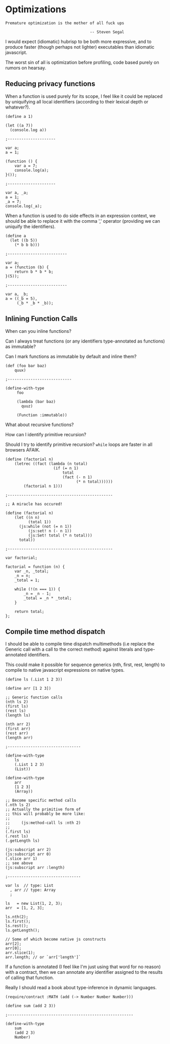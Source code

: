 Optimizations
=============

    Premature optimization is the mother of all fuck ups
                                        
                                         -- Steven Segal

I would expect (idiomatic) hubrisp to be both more expressive, and to
produce faster (though perhaps not lighter) executables than idiomatic
javascript.

The worst sin of all is optimization before profiling, code based
purely on rumors on hearsay.

Reducing privacy functions
--------------------------

When a function is used purely for its scope, I feel like it could be
replaced by uniquifying all local identifiers (according to their
lexical depth or whatever?).

    (define a 1)

    (let ((a 7))
      (console.log a))

    ;---------------------

    var a;
    a = 1;

    (function () {
        var a = 7;
        console.log(a);
    }());

    ;---------------------

    var a, _a;
    a = 1;
    _a = 7;
    console.log(_a);

When a function is used to do side effects in an expression context,
we should be able to replace it with the comma ',' operator 
(providing we can uniquify the identifiers).

    (define a 
      (let ((b 5))
        (* b b b)))

    ;--------------------------

    var a;
    a = (function (b) {
        return b * b * b;
    }(5));

    ;--------------------------

    var a, _b;
    a = ((_b = 5),
         (_b * _b * _b));

Inlining Function Calls
-----------------------

When can you inline functions? 

Can I always treat functions (or any identifiers type-annotated as
functions) as immutable?

Can I mark functions as immutable by default and inline them?

    (def (foo bar baz)
        quux)
    
    ;----------------------------
    
    (define-with-type
         foo

         (lambda (bar baz)
           quuz)

         (Function :immutable))

What about recursive functions?

How can I identify primitive recursion?

Should I try to identify primitive recursion? `while` loops are
faster in all browsers AFAIK.

    (define (factorial n)
        (letrec ((fact (lambda (n total)
                         (if (= n 1)
                             total
                             (fact (- n 1)
                                   (* n total))))))
            (factorial n 1)))
    
    ;----------------------------------------------

    ;; A miracle has occured!

    (define (factorial n)
        (let ((n n)
              (total 1))
          (js:while (not (= n 1))
              (js:set! n (- n 1))
              (js:Set! total (* n total)))
          total))

    ;----------------------------------------------

    var factorial;

    factorial = function (n) {
        var _n, _total;
        _n = n;
        _total = 1;

        while (!(n === 1)) {
            _n = _n - 1;
            _total = _n * _total;
        }

        return total;
    };     

Compile time method dispatch
----------------------------

I should be  able to compile time dispatch multimethods (i.e replace
the Generic call with a call to the correct method) against literals
and type-annotated identifiers.

This could make it possible for sequence generics (nth, first, rest,
length) to compile to native javascript expressions on native types.

    (define ls (.List 1 2 3))
    
    (define arr [1 2 3])

    ;; Generic function calls
    (nth ls 2) 
    (first ls)
    (rest ls)
    (length ls)

    (nth arr 2)
    (first arr)
    (rest arr)
    (length arr)

    ;--------------------------------

    (define-with-type 
        ls
        (.List 1 2 3)
        (List))

    (define-with-type
        arr
        [1 2 3]
        (Array))

    ;; Become specific method calls
    (.nth ls 2)
    ;; Actually the primitive form of
    ;; this will probably be more like:
    ;;
    ;;     (js:method-call ls :nth 2)
    ;;
    (.first ls)
    (.rest ls)
    (.getLength ls)

    (js:subscript arr 2)
    (js:subscript arr 0)
    (.slice arr 1)
    ;; see above
    (js:subscript arr :length) 

    ;--------------------------------

    var ls  // type: List
      , arr // type: Array
      ;

    ls   = new List(1, 2, 3);
    arr  = [1, 2, 3];

    ls.nth(2);
    ls.first();
    ls.rest();
    ls.getLength();

    // Some of which become native js constructs
    arr[2];
    arr[0];
    arr.slice(1);
    arr.length; // or `arr['length']`

If a function is annotated (I feel like I'm just using that word
for no reason) with a contract, then we can annotate any identifier
assigned to the results of calling that function.  

Really I should read a book about type-inference in dynamic languages.

    (require/contract :MATH (add (-> Number Number Number)))

    (define sum (add 2 3))

    ;-------------------------------------------------------

    (define-with-type
        sum
        (add 2 3)
        Number) 
